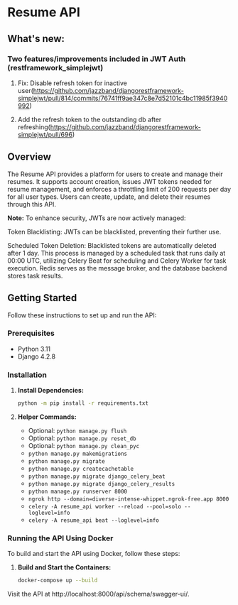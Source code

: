 # Resume API

## What's new:

### Two features/improvements included in JWT Auth (restframework_simplejwt)

1. Fix: Disable refresh token for inactive user(https://github.com/jazzband/djangorestframework-simplejwt/pull/814/commits/76741ff9ae347c8e7d52101c4bc11985f3940992)

2. Add the refresh token to the outstanding db after refreshing(https://github.com/jazzband/djangorestframework-simplejwt/pull/696)


## Overview

The Resume API provides a platform for users to create and manage their resumes. It supports account creation, issues JWT tokens needed for resume management, and enforces a throttling limit of 200 requests per day for all user types. Users can create, update, and delete their resumes through this API.

**Note:** 
To enhance security, JWTs are now actively managed:

Token Blacklisting: JWTs can be blacklisted, preventing their further use.

Scheduled Token Deletion: Blacklisted tokens are automatically deleted after 1 day. This process is managed by a scheduled task that runs daily at 00:00 UTC, utilizing Celery Beat for scheduling and Celery Worker for task execution. Redis serves as the message broker, and the database backend stores task results.

## Getting Started

Follow these instructions to set up and run the API:

### Prerequisites

- Python 3.11
- Django 4.2.8

### Installation

1. **Install Dependencies:**

   ```bash
   python -m pip install -r requirements.txt
   ```

2. **Helper Commands:**

   - Optional: `python manage.py flush`
   - Optional: `python manage.py reset_db`
   - Optional: `python manage.py clean_pyc`
   - `python manage.py makemigrations`
   - `python manage.py migrate`
   - `python manage.py createcachetable`
   - `python manage.py migrate django_celery_beat`
   - `python manage.py migrate django_celery_results`
   - `python manage.py runserver 8000`
   - `ngrok http --domain=diverse-intense-whippet.ngrok-free.app 8000`
   - `celery -A resume_api worker --reload --pool=solo --loglevel=info`
   - `celery -A resume_api beat --loglevel=info`




### Running the API Using Docker

To build and start the API using Docker, follow these steps:

1. **Build and Start the Containers:**

   ```bash
   docker-compose up --build
   ```

Visit the API at http://localhost:8000/api/schema/swagger-ui/.
